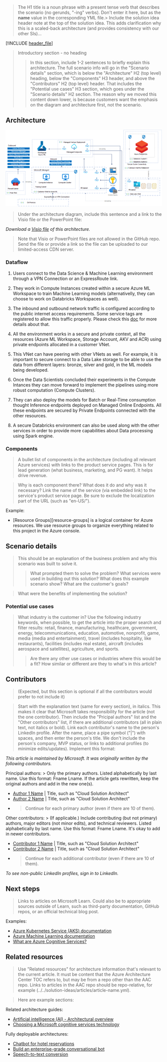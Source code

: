 > The H1 title is a noun phrase with a present tense verb that describes the scenario (no gerunds, "-ing" verbs). Don't enter it here, but as the **name** value in the corresponding YML file.> 
> Include the solution idea header note at the top of the solution idea. This adds clarification why this is a scaled-back architecture (and provides consistency with our other SIs)...

[!INCLUDE [header_file](../../../includes/sol-idea-header.md)]

> Introductory section - no heading
>> In this section, include 1-2 sentences to briefly explain this architecture. 
>> The full scenario info will go in the "Scenario details" section, which is below the "Architecture" H2 (top level) heading, below the "Components" H3 header, and above the "Contributors" H2 (top level) header. That includes the "Potential use cases" H3 section, which goes under the "Scenario details" H2 section. The reason why we moved this content down lower, is because customers want the emphasis on the diagram and architecture first, not the scenario.

## Architecture

![Secure ML Architecture for Finance Institutions](../media/fsi-secure-ml-architecture.png)

> Under the architecture diagram, include this sentence and a link to the Visio file or the PowerPoint file: 

*Download a [Visio file](https://arch-center.azureedge.net/[file-name].vsdx) of this architecture.*

> Note that Visio or PowerPoint files are not allowed in the GitHub repo. Send the file or provide a link so the file can be uploaded to our limited-access CDN server.

### Dataflow

1. Users connect to the Data Science & Machine Learning environment through a VPN Connection or an ExpressRoute link. 

2. They work in Compute Instances created within a secure Azure ML Workspace to train Machine Learning models (alternativelly, they can choose to work on Databricks Workspaces as well).

3. The inbound and outbound network traffic is configured according to the public internet access requirements. Some service tags are registered to allow this traffic properly. Please check this [doc](https://learn.microsoft.com/en-us/azure/machine-learning/how-to-secure-workspace-vnet?tabs=required%2Cpe%2Ccli) for more details about that.

4. All the environment works in a secure and private context, all the resources (Azure ML Workspace, Storage Account, AKV and ACR) using private endpoints allocated in a customer VNet.

5. This VNet can have peering with other VNets as well. For example, it is important to secure connect to a Data Lake storage to be able to use the data from different layers: bronze, silver and gold, in the ML models being developed.

6. Once the Data Scientists concluded their experiments in the Compute Intances they can move forward to implement the pipelines using more robust computation (Compute Clusters).

7. They can also deploy the models for Batch or Real-Time consumption thought Inference endpoints deployed on Managed Online Endpoints. All these endpoints are secured by Private Endpoints connected with the other resources.


8. A secure Databricks environment can also be used along with the other services in order to provide more capabilities about Data processing using Spark engine.





### Components

> A bullet list of components in the architecture (including all relevant Azure services) with links to the product service pages. This is for lead generation (what business, marketing, and PG want). It helps drive revenue.

> Why is each component there?
> What does it do and why was it necessary?
> Link the name of the service (via embedded link) to the service's product service page. Be sure to exclude the localization part of the URL (such as "en-US/").

Example: 
* [Resource Groups][resource-groups] is a logical container for Azure resources.  We use resource groups to organize everything related to this project in the Azure console.

## Scenario details

> This should be an explanation of the business problem and why this scenario was built to solve it.
>> What prompted them to solve the problem?
>> What services were used in building out this solution?
>> What does this example scenario show? What are the customer's goals?

> What were the benefits of implementing the solution?

### Potential use cases

> What industry is the customer in? Use the following industry keywords, when possible, to get the article into the proper search and filter results: retail, finance, manufacturing, healthcare, government, energy, telecommunications, education, automotive, nonprofit, game, media (media and entertainment), travel (includes hospitality, like restaurants), facilities (includes real estate), aircraft (includes aerospace and satellites), agriculture, and sports. 
>> Are there any other use cases or industries where this would be a fit?
>> How similar or different are they to what's in this article?

## Contributors

> (Expected, but this section is optional if all the contributors would prefer to not include it)

> Start with the explanation text (same for every section), in italics. This makes it clear that Microsoft takes responsibility for the article (not the one contributor). Then include the "Pricipal authors" list and the "Other contributors" list, if there are additional contributors (all in plain text, not italics or bold). Link each contributor's name to the person's LinkedIn profile. After the name, place a pipe symbol ("|") with spaces, and then enter the person's title. We don't include the person's company, MVP status, or links to additional profiles (to minimize edits/updates). Implement this format:

*This article is maintained by Microsoft. It was originally written by the following contributors.*

Principal authors: > Only the primary authors. Listed alphabetically by last name. Use this format: Fname Lname. If the article gets rewritten, keep the original authors and add in the new one(s).

 - [Author 1 Name](http://linkedin.com/ProfileURL) | Title, such as "Cloud Solution Architect"
 - [Author 2 Name](http://linkedin.com/ProfileURL) | Title, such as "Cloud Solution Architect"
 - > Continue for each primary author (even if there are 10 of them).

Other contributors: > (If applicable.) Include contributing (but not primary) authors, major editors (not minor edits), and technical reviewers. Listed alphabetically by last name. Use this format: Fname Lname. It's okay to add in newer contributors.

 - [Contributor 1 Name](http://linkedin.com/ProfileURL) | Title, such as "Cloud Solution Architect"
 - [Contributor 2 Name](http://linkedin.com/ProfileURL) | Title, such as "Cloud Solution Architect"
 - > Continue for each additional contributor (even if there are 10 of them).

*To see non-public LinkedIn profiles, sign in to LinkedIn.*

## Next steps

> Links to articles on Microsoft Learn. Could also be to appropriate sources outside of Learn, such as third-party documentation, GitHub repos, or an official technical blog post.

Examples:
* [Azure Kubernetes Service (AKS) documentation](/azure/aks)
* [Azure Machine Learning documentation](/azure/machine-learning)
* [What are Azure Cognitive Services?](/azure/cognitive-services/what-are-cognitive-services)

## Related resources

> Use "Related resources" for architecture information that's relevant to the current article. It must be content that the Azure Architecture Center TOC refers to, but may be from a repo other than the AAC repo.
> Links to articles in the AAC repo should be repo-relative, for example (../../solution-ideas/articles/article-name.yml).

> Here are example sections:

Related architecture guides:

* [Artificial intelligence (AI) - Architectural overview](/azure/architecture/data-guide/big-data/ai-overview)
* [Choosing a Microsoft cognitive services technology](/azure/architecture/data-guide/technology-choices/cognitive-services)

Fully deployable architectures:

* [Chatbot for hotel reservations](/azure/architecture/example-scenario/ai/commerce-chatbot)
* [Build an enterprise-grade conversational bot](/azure/architecture/reference-architectures/ai/conversational-bot)
* [Speech-to-text conversion](/azure/architecture/reference-architectures/ai/speech-ai-ingestion)